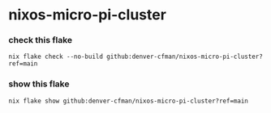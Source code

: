# nixos-micro-pi-cluster

### check this flake
```
nix flake check --no-build github:denver-cfman/nixos-micro-pi-cluster?ref=main
```

### show this flake
```
nix flake show github:denver-cfman/nixos-micro-pi-cluster?ref=main
```
#
